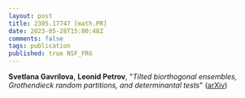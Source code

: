 ```yaml
---
layout: post
title: 2305.17747 [math.PR]
date: 2023-05-28T15:00:48Z
comments: false
tags: publication
published: true NSF_FRG
---
```


<b>Svetlana Gavrilova</b>, <b>Leonid Petrov</b>, "<i>Tilted biorthogonal ensembles, Grothendieck random partitions, and  determinantal tests</i>" ([arXiv](http://arxiv.org/abs/2305.17747v1))
